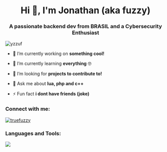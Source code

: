 <h1 align="center">Hi 👋, I'm Jonathan (aka fuzzy)</h1>
<h3 align="center">A passionate backend dev from BRASIL and a Cybersecurity Enthusiast</h3>

<p align="left"> <img src="https://komarev.com/ghpvc/?username=yzzuf&label=Profile%20views&color=0e75b6&style=flat" alt="yzzuf" /> </p>

- 🔭 I’m currently working on **something cool!**

- 🌱 I’m currently learning **everything** 🤓
  
- 🤝 I’m looking for **projects to contribute to!**

- 💬 Ask me about **lua, php and c++**

- ⚡ Fun fact **i dont have friends (joke)**

<h3 align="left">Connect with me:</h3>
<p align="left">
  <a href="https://discord.gg/Kdycu4r5"><img src="https://skillicons.dev/icons?i=discord" alt="truefuzzy"/> <a/>
  
</p>

<h3 align="left">Languages and Tools:</h3>
<p align="left">
  <img src="https://skillicons.dev/icons?i=lua,php,postgres,mysql,js,html,visualstudio" />
</p>

